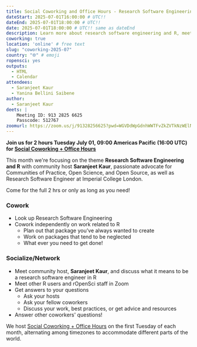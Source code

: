 ```yaml
---
title: Social Coworking and Office Hours - Research Software Engineering and R
dateStart: 2025-07-01T16:00:00 # UTC!!
dateEnd: 2025-07-01T18:00:00 # UTC!!
date: 2025-07-01T18:00:00 # UTC!! same as dateEnd
description: Learn more about research software engineering and R, meet Saranjeet, ask questions, socialize
coworking: true
location: 'online' # free text
slug: "coworking-2025-07"
country: "🌐" # emoji
ropensci: yes
outputs:
  - HTML
  - Calendar
attendees:
  - Saranjeet Kaur
  - Yanina Bellini Saibene
author:
  - Saranjeet Kaur
deets: |
    Meeting ID: 913 2825 6625
    Passcode: 512767
zoomurl: https://zoom.us/j/91328256625?pwd=WGVDdWpGdnhWWTFvZkZVTkNzWElNQT09
---
```


<!--
```{r}
d <- lubridate::ymd_hms('2025-07-01 09:00:00', tz = 'America/Vancouver')
lubridate::with_tz(d, 'UTC')
lubridate::with_tz(d, 'America/Winnipeg')
```
-->

**Join us for 2 hours Tuesday July 01, 09:00 Americas Pacific (16:00 UTC) for 
[Social Coworking + Office Hours](/blog/2023/06/21/coworking/)**

This month we're focusing on the theme **Research Software Engineering and R**
with community host **Saranjeet Kaur**, passionate advocate for Communities of
Practice, Open Science, and Open Source, as well as Research Software Engineer
at Imperial College London.

Come for the full 2 hrs or only as long as you need!

### Cowork

- Look up Research Software Engineering
- Cowork independently on work related to R
    - Plan out that package you’ve always wanted to create
    - Work on packages that tend to be neglected
    - What ever you need to get done!

### Socialize/Network

- Meet community host, **Saranjeet Kaur**, and discuss what it means to be a research software engineer in R
- Meet other R users and rOpenSci staff in Zoom
- Get answers to your questions
    - Ask your hosts
    - Ask your fellow coworkers
    - Discuss your work, best practices, or get advice and resources
- Answer other coworkers' questions!

We host 
[Social Coworking + Office Hours](/blog/2023/06/21/coworking/) 
on the first Tuesday of each month, alternating among timezones to 
accommodate different parts of the world.
